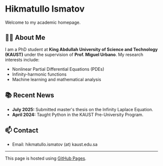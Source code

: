 # Hikmatullo Ismatov

Welcome to my academic homepage.

## 👨‍🎓 About Me
I am a PhD student at **King Abdullah University of Science and Technology (KAUST)** under the supervision of **Prof. Miguel Urbano**. My research interests include:

- Nonlinear Partial Differential Equations (PDEs)
- Infinity-harmonic functions
- Machine learning and mathematical analysis

## 📚 Recent News
- **July 2025:** Submitted master's thesis on the Infinity Laplace Equation.
- **April 2024:** Taught Python in the KAUST Pre-University Program.

## 📫 Contact
- Email: hikmatullo.ismatov (at) kaust.edu.sa

---

This page is hosted using [GitHub Pages](https://pages.github.com/).
